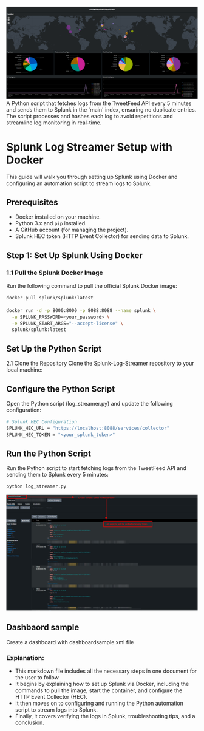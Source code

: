 ![](./dashboard.png)
A Python script that fetches logs from the TweetFeed API every 5 minutes and sends them to Splunk in the 'main' index, ensuring no duplicate entries. The script processes and hashes each log to avoid repetitions and streamline log monitoring in real-time.

# Splunk Log Streamer Setup with Docker

This guide will walk you through setting up Splunk using Docker and configuring an automation script to stream logs to Splunk.

## Prerequisites

- Docker installed on your machine.
- Python 3.x and `pip` installed.
- A GitHub account (for managing the project).
- Splunk HEC token (HTTP Event Collector) for sending data to Splunk.

## Step 1: Set Up Splunk Using Docker

### 1.1 Pull the Splunk Docker Image

Run the following command to pull the official Splunk Docker image:

```bash
docker pull splunk/splunk:latest

docker run -d -p 8000:8000 -p 8088:8088 --name splunk \
  -e SPLUNK_PASSWORD=<your_password> \
  -e SPLUNK_START_ARGS="--accept-license" \
  splunk/splunk:latest
 ```


## Set Up the Python Script
2.1 Clone the Repository
Clone the Splunk-Log-Streamer repository to your local machine:

## Configure the Python Script
Open the Python script (log_streamer.py) and update the following configuration:

```bash
# Splunk HEC Configuration
SPLUNK_HEC_URL = "https://localhost:8088/services/collector"
SPLUNK_HEC_TOKEN = "<your_splunk_token>"

 ```
## Run the Python Script
Run the Python script to start fetching logs from the TweetFeed API and sending them to Splunk every 5 minutes:

```bash
python log_streamer.py

 ```

![](./sample.jpeg)

## Dashbaord sample

Create a dashboard with dashboardsample.xml file

### Explanation:
- This markdown file includes all the necessary steps in one document for the user to follow.
- It begins by explaining how to set up Splunk via Docker, including the commands to pull the image, start the container, and configure the HTTP Event Collector (HEC).
- It then moves on to configuring and running the Python automation script to stream logs into Splunk.
- Finally, it covers verifying the logs in Splunk, troubleshooting tips, and a conclusion.
